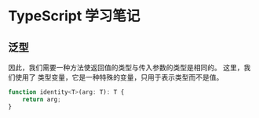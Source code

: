 # TypeScript 学习笔记


## 泛型

因此，我们需要一种方法使返回值的类型与传入参数的类型是相同的。 这里，我们使用了 类型变量，它是一种特殊的变量，只用于表示类型而不是值。

```js
function identity<T>(arg: T): T {
    return arg;
}
```